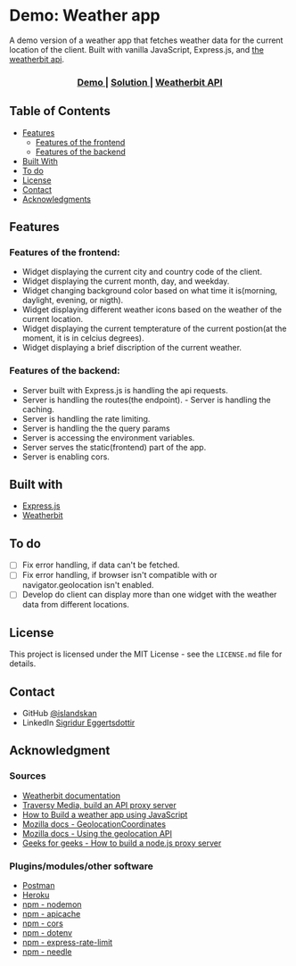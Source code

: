 # Demo: Weather app

A demo version of a weather app that fetches weather data for the current location of the client. Built with vanilla JavaScript, Express.js, and [the weatherbit api](https://www.weatherbit.io/).

<div align="center">
  <h3>
    <a href="https://calm-beach-42607.herokuapp.com/">
      Demo
    </a>
    <span> | </span>
    <a href="https://github.com/islandskan/demo-weather-app-with-external-api">
      Solution
    </a>
    <span> | </span>
    <a href="https://www.weatherbit.io/">
      Weatherbit API
    </a>
  </h3>
</div>

<!-- TABLE OF CONTENTS -->

## Table of Contents

-   [Features](#features)
    -   [Features of the frontend](#features-of-the-frontend)
    -   [Features of the backend](#features-of-the-backend)
-   [Built With](#built-with)
-   [To do](#to-do)
-   [License](#licence)
-   [Contact](#contact)
-   [Acknowledgments](#acknowledgments)

## Features

### Features of the frontend:

-   Widget displaying the current city and country code of the client.
-   Widget displaying the current month, day, and weekday.
-   Widget changing background color based on what time it is(morning, daylight, evening, or nigth).
-   Widget displaying different weather icons based on the weather of the current location.
-   Widget displaying the current tempterature of the current postion(at the moment, it is in celcius degrees).
-   Widget displaying a brief discription of the current weather.

### Features of the backend:

-   Server built with Express.js is handling the api requests.
-   Server is handling the routes(the endpoint). - Server is handling the caching.
-   Server is handling the rate limiting.
-   Server is handling the the query params
-   Server is accessing the environment variables.
-   Server serves the static(frontend) part of the app.
-   Server is enabling cors.

## Built with

-   [Express.js](https://www.npmjs.com/package/express)
-   [Weatherbit](https://www.weatherbit.io/)

## To do

-   [ ] Fix error handling, if data can't be fetched.
-   [ ] Fix error handling, if browser isn't compatible with or navigator.geolocation isn't enabled.
-   [ ] Develop do client can display more than one widget with the weather data from different locations.

## License

This project is licensed under the MIT License - see the `LICENSE.md` file for details.

## Contact

-   GitHub [@islandskan](https://github.com/islandskan)
-   LinkedIn [Sigridur Eggertsdottir](https://www.linkedin.com/in/sigridureggertsdottir/)

## Acknowledgment

### Sources

-   [Weatherbit documentation](https://www.weatherbit.io/api)
-   [Traversy Media, build an API proxy server](https://www.youtube.com/watch?v=ZGymN8aFsv4)
-   [How to Build a weather app using JavaScript](https://www.studytonight.com/post/how-to-build-a-weather-app-using-javascript-for-complete-beginners)
-   [Mozilla docs - GeolocationCoordinates](https://developer.mozilla.org/en-US/docs/Web/API/GeolocationCoordinates)
-   [Mozilla docs - Using the geolocation API](https://developer.mozilla.org/en-US/docs/Web/API/Geolocation_API/Using_the_Geolocation_API)
-   [Geeks for geeks - How to build a node.js proxy server](https://www.geeksforgeeks.org/how-to-build-a-node-js-proxy-server)

### Plugins/modules/other software

-   [Postman](https://www.postman.com/)
-   [Heroku](https://heroku.com/)
-   [npm - nodemon](https://www.npmjs.com/package/nodemon)
-   [npm - apicache](https://www.npmjs.com/package/apicache)
-   [npm - cors](https://www.npmjs.com/package/cors)
-   [npm - dotenv](https://www.npmjs.com/package/dotenv)
-   [npm - express-rate-limit](https://www.npmjs.com/package/express-rate-limit)
-   [npm - needle](https://www.npmjs.com/package/needle)
